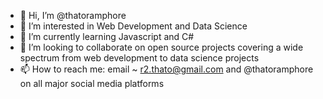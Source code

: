 - 👋 Hi, I’m @thatoramphore
- 👀 I’m interested in Web Development and Data Science
- 🌱 I’m currently learning Javascript and C#
- 💞️ I’m looking to collaborate on open source projects covering a wide spectrum from web development to data science projects
- 📫 How to reach me: email ~ r2.thato@gmail.com and @thatoramphore on all major social media platforms

<!---
thatoramphore/thatoramphore is a ✨ special ✨ repository because its `README.md` (this file) appears on your GitHub profile.
You can click the Preview link to take a look at your changes.
--->
